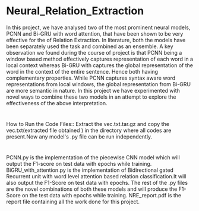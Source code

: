 # Neural_Relation_Extraction

In this project, we have analysed two of the most prominent neural models, PCNN and Bi-GRU with word attention, that have been shown to be very effective for the of Relation Extraction. In literature, both the models have been separately used the task and combined as an ensemble. A key observation we found during the course of project is that PCNN being a window based method effectively captures representation of each word in a local context whereas Bi-GRU with captures the global representation of the word in the context of the entire sentence. Hence both having complementary properties. While PCNN captures syntax aware word representations from local windows, the global representation from Bi-GRU are more semantic in nature. In this project we have experimented with novel ways to combine these two models in an attempt to explore the effectiveness of the above interpretation. 

#
How to Run the Code Files::
Extract the vec.txt.tar.gz and copy the vec.txt(extracted file obtained ) in the directory where all codes are present.Now any model's .py file can be run independently.
#
PCNN.py is the implementation of the piecewise CNN model which will  output the F1-score on test data with epochs while training.
BiGRU_with_attention.py is the implementation of Bidirectional gated Recurrent unit with word level attention based relation classification.It will also output the F1-Score on test data with epochs.
The rest of the .py files are the novel combinations of both these models and will produce the F1-Score on the test data with epochs while training.
NRE_report.pdf is the report file containing all the work done for this project.
